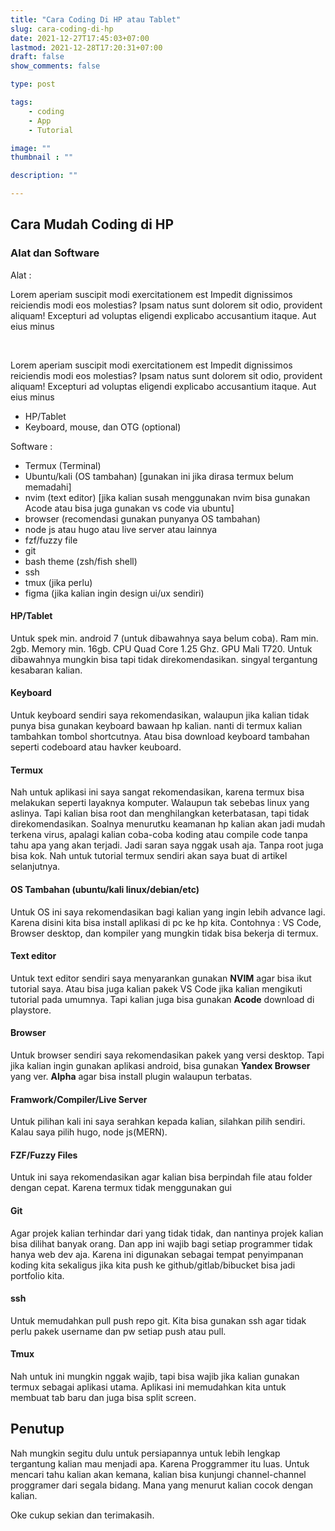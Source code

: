 ```yaml
---
title: "Cara Coding Di HP atau Tablet"
slug: cara-coding-di-hp
date: 2021-12-27T17:45:03+07:00
lastmod: 2021-12-28T17:20:31+07:00
draft: false
show_comments: false

type: post

tags:
    - coding
    - App
    - Tutorial

image: ""
thumbnail : ""

description: ""

---
```

## Cara Mudah Coding di HP

### Alat dan Software
Alat :

Lorem aperiam suscipit modi exercitationem est Impedit dignissimos reiciendis modi eos molestias? Ipsam natus sunt dolorem sit odio, provident aliquam! Excepturi ad voluptas eligendi explicabo accusantium itaque. Aut eius minus

 </br> 

Lorem aperiam suscipit modi exercitationem est Impedit dignissimos reiciendis modi eos molestias? Ipsam natus sunt dolorem sit odio, provident aliquam! Excepturi ad voluptas eligendi explicabo accusantium itaque. Aut eius minus

- HP/Tablet
- Keyboard, mouse, dan OTG (optional)

Software :
- Termux (Terminal)
- Ubuntu/kali (OS tambahan) [gunakan ini jika dirasa termux belum memadahi]
- nvim (text editor) [jika kalian susah menggunakan nvim bisa gunakan Acode atau bisa juga gunakan vs code via ubuntu]
- browser (recomendasi gunakan punyanya OS tambahan)
- node js atau hugo atau live server atau lainnya
- fzf/fuzzy file
- git
- bash theme (zsh/fish shell)
- ssh
- tmux (jika perlu)
- figma (jika kalian ingin design ui/ux sendiri)

#### HP/Tablet
Untuk spek min. android 7 (untuk dibawahnya saya belum coba). Ram min. 2gb. Memory min. 16gb. CPU Quad Core 1.25 Ghz. GPU Mali T720. Untuk dibawahnya mungkin bisa tapi tidak direkomendasikan. singyal tergantung kesabaran kalian. 

#### Keyboard
Untuk keyboard sendiri saya rekomendasikan, walaupun jika kalian tidak punya bisa gunakan keyboard bawaan hp kalian. nanti di termux kalian tambahkan tombol shortcutnya. Atau bisa download keyboard tambahan seperti codeboard atau havker keuboard.

#### Termux
Nah untuk aplikasi ini saya sangat rekomendasikan, karena termux bisa melakukan seperti layaknya komputer. Walaupun tak sebebas linux yang aslinya. Tapi kalian bisa root dan menghilangkan keterbatasan, tapi tidak direkomendasikan. Soalnya menurutku keamanan hp kalian akan jadi mudah terkena virus, apalagi kalian coba-coba koding atau compile code tanpa tahu apa yang akan terjadi. Jadi saran saya nggak usah aja. Tanpa root juga bisa kok. Nah untuk tutorial termux sendiri akan saya buat di artikel selanjutnya.

#### OS Tambahan (ubuntu/kali linux/debian/etc)
Untuk OS ini saya rekomendasikan bagi kalian yang ingin lebih advance lagi. Karena disini kita bisa install aplikasi di pc ke hp kita. Contohnya : VS Code, Browser desktop, dan kompiler yang mungkin tidak bisa bekerja di termux.

#### Text editor
Untuk text editor sendiri saya menyarankan gunakan **NVIM** agar bisa ikut tutorial saya. Atau bisa juga kalian pakek VS Code jika kalian mengikuti tutorial pada umumnya. Tapi kalian juga bisa gunakan **Acode** download di playstore.

#### Browser
Untuk browser sendiri saya rekomendasikan pakek yang versi desktop. Tapi jika kalian ingin gunakan aplikasi android, bisa gunakan **Yandex Browser** yang ver. **Alpha** agar bisa install plugin walaupun terbatas.

#### Framwork/Compiler/Live Server
Untuk pilihan kali ini saya serahkan kepada kalian, silahkan pilih sendiri. Kalau saya pilih hugo, node js(MERN).

#### FZF/Fuzzy Files
Untuk ini saya rekomendasikan agar kalian bisa berpindah file atau folder dengan cepat. Karena termux tidak menggunakan gui


#### Git
Agar projek kalian terhindar dari yang tidak tidak, dan nantinya projek kalian bisa dilihat banyak orang. Dan app ini wajib bagi setiap programmer tidak hanya web dev aja. Karena ini digunakan sebagai tempat penyimpanan koding kita sekaligus jika kita push ke github/gitlab/bibucket bisa jadi portfolio kita.

#### ssh
Untuk memudahkan pull push repo git. Kita bisa gunakan ssh agar tidak perlu pakek username dan pw setiap push atau pull.

#### Tmux
Nah untuk ini mungkin nggak wajib, tapi bisa wajib jika kalian gunakan termux sebagai aplikasi utama. Aplikasi ini memudahkan kita untuk membuat tab baru dan juga bisa split screen.

## Penutup
Nah mungkin segitu dulu untuk persiapannya untuk lebih lengkap tergantung kalian mau menjadi apa. Karena Proggrammer itu luas. Untuk mencari tahu kalian akan kemana, kalian bisa kunjungi channel-channel proggramer dari segala bidang. Mana yang menurut kalian cocok dengan kalian.

Oke cukup sekian dan terimakasih.
